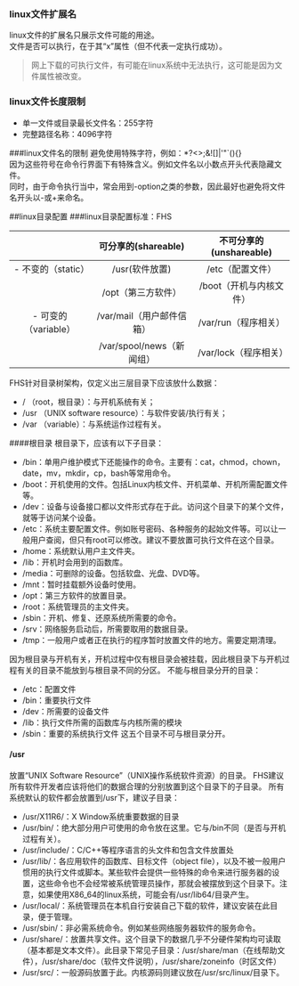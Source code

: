 
### linux文件扩展名
linux文件的扩展名只展示文件可能的用途。  
文件是否可以执行，在于其“x”属性（但不代表一定执行成功）。  
> 网上下载的可执行文件，有可能在linux系统中无法执行，这可能是因为文件属性被改变。

### linux文件长度限制
- 单一文件或目录最长文件名：255字符
- 完整路径名称：4096字符

###linux文件名的限制
避免使用特殊字符，例如：*?<>;&![]|\'"`(){}  
因为这些符号在命令行界面下有特殊含义。例如文件名以小数点开头代表隐藏文件。  
同时，由于命令执行当中，常会用到-option之类的参数，因此最好也避免将文件名开头以-或+来命名。

##linux目录配置
###linux目录配置标准：FHS

| | 可分享的(shareable)| 不可分享的(unshareable)|
|:---:|:---:|:---:|
| - 不变的（static） | /usr(软件放置) | /etc（配置文件） |
| | /opt（第三方软件） | /boot（开机与内核文件） |
| - 可变的（variable） | /var/mail（用户邮件信箱） | /var/run（程序相关） |
| | /var/spool/news（新闻组） | /var/lock（程序相关） |

FHS针对目录树架构，仅定义出三层目录下应该放什么数据：

- / （root，根目录）：与开机系统有关；
- /usr （UNIX software resource）：与软件安装/执行有关；
- /var （variable）：与系统运作过程有关。

####根目录
根目录下，应该有以下子目录：

- /bin：单用户维护模式下还能操作的命令。主要有：cat，chmod，chown，date，mv，mkdir，cp，bash等常用命令。
- /boot：开机使用的文件。包括Linux内核文件、开机菜单、开机所需配置文件等。
- /dev：设备与设备接口都以文件形式存在于此。访问这个目录下的某个文件，就等于访问某个设备。
- /etc：系统主要配置文件。例如账号密码、各种服务的起始文件等。可以让一般用户查阅，但只有root可以修改。建议不要放置可执行文件在这个目录。
- /home：系统默认用户主文件夹。
- /lib：开机时会用到的函数库。
- /media：可删除的设备。包括软盘、光盘、DVD等。
- /mnt：暂时挂载额外设备时使用。
- /opt：第三方软件的放置目录。
- /root：系统管理员的主文件夹。
- /sbin：开机、修复、还原系统所需要的命令。
- /srv：网络服务启动后，所需要取用的数据目录。
- /tmp：一般用户或者正在执行的程序暂时放置文件的地方。需要定期清理。

因为根目录与开机有关，开机过程中仅有根目录会被挂载，因此根目录下与开机过程有关的目录不能放到与根目录不同的分区。
不能与根目录分开的目录：

- /etc：配置文件
- /bin：重要执行文件
- /dev：所需要的设备文件
- /lib：执行文件所需的函数库与内核所需的模块
- /sbin：重要的系统执行文件
这五个目录不可与根目录分开。

#### /usr

放置“UNIX Software Resource”（UNIX操作系统软件资源）的目录。
FHS建议所有软件开发者应该将他们的数据合理的分别放置到这个目录下的子目录。
所有系统默认的软件都会放置到/usr下，建议子目录：

- /usr/X11R6/：X Window系统重要数据的目录
- /usr/bin/：绝大部分用户可使用的命令放在这里。它与/bin不同（是否与开机过程有关）。
- /usr/include/：C/C++等程序语言的头文件和包含文件放置处
- /usr/lib/：各应用软件的函数库、目标文件（object file），以及不被一般用户惯用的执行文件或脚本。某些软件会提供一些特殊的命令来进行服务器的设置，这些命令也不会经常被系统管理员操作，那就会被摆放到这个目录下。注意，如果使用X86_64的linux系统，可能会有/usr/lib64/目录产生。
- /usr/local/：系统管理员在本机自行安装自己下载的软件，建议安装在此目录，便于管理。
- /usr/sbin/：非必需系统命令。例如某些网络服务器软件的服务命令。
- /usr/share/：放置共享文件。这个目录下的数据几乎不分硬件架构均可读取（基本都是文本文件）。此目录下常见子目录：/usr/share/man（在线帮助文件），/usr/share/doc（软件文件说明），/usr/share/zoneinfo（时区文件）
- /usr/src/：一般源码放置于此。内核源码则建议放在/usr/src/linux/目录下。
